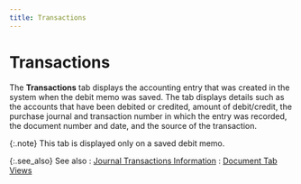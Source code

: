 ```yaml
---
title: Transactions
---
```


# Transactions


The **Transactions** tab displays  the accounting entry that was created in the system when the debit memo  was saved. The tab displays details such as the accounts that have been  debited or credited, amount of debit/credit, the purchase journal and  transaction number in which the entry was recorded, the document number  and date, and the source of the transaction.


{:.note}
This tab is displayed only on a saved debit  memo.


{:.see_also}
See also
: [Journal  Transactions Information]({{site.pp_baseurl}}/return-proc/doc-prof/contents/tabs/jrnl-trans-info/journal_transaction_information_doc_tab_views_pur_return_content.html)
: [Document  Tab Views]({{site.pp_baseurl}}/misc/document_tab_views_dm_step_by_step.html)
